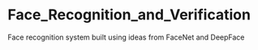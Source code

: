 # Face_Recognition_and_Verification
Face recognition system built using ideas from FaceNet and DeepFace
